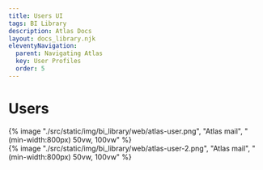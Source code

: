```yaml
---
title: Users UI
tags: BI Library
description: Atlas Docs
layout: docs_library.njk
eleventyNavigation:
  parent: Navigating Atlas
  key: User Profiles
  order: 5
---
```


# Users

<div class="box is-flex is-justify-content-center">
{% image "./src/static/img/bi_library/web/atlas-user.png", "Atlas mail", "(min-width:800px) 50vw, 100vw" %}
</div>

<div class="box is-flex is-justify-content-center">
{% image "./src/static/img/bi_library/web/atlas-user-2.png", "Atlas mail", "(min-width:800px) 50vw, 100vw" %}
</div>
